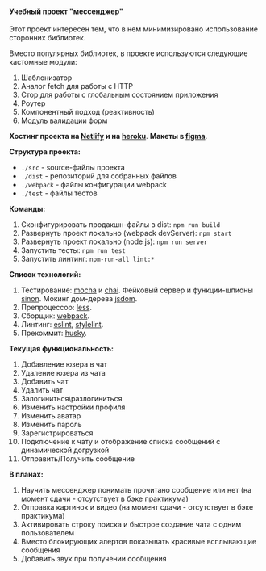 
####  Учебный проект "мессенджер"

Этот проект интересен тем, что в нем минимизировано 
использование сторонних библиотек.

Вместо популярных библиотек, в проекте используются следующие кастомные модули:
1. Шаблонизатор
2. Аналог fetch для работы с HTTP
3. Стор для работы с глобальным состоянием приложения
4. Роутер
5. Компонентный подход (реактивность)
6. Модуль валидации форм

**Хостинг проекта на [Netlify](https://distracted-swartz-d8b108.netlify.app/) и на [heroku](https://shipko-messenger.herokuapp.com/)**.
**Макеты в [figma](https://www.figma.com/file/l0jgte4N2dzWv5zMITIC4f/shipko_messenger?node-id=0%3A1)**.

**Структура проекта:** 
* `./src` - source-файлы проекта 
* `./dist` - репозиторий для собранных файлов
* `./webpack` - файлы конфигурации webpack
* `./test` - файлы тестов

**Команды:**
1. Сконфигурировать продакшн-файлы в dist: `npm run build`
2. Развернуть проект локально (webpack devServer): `npm start`
2. Развернуть проект локально (node js): `npm run server`
3. Запустить тесты: `npm run test`
4. Запустить линтинг: `npm-run-all lint:*`

**Список технологий:**
1. Тестирование: [mocha](https://mochajs.org/) и [chai](https://www.chaijs.com/). 
Фейковый сервер и функции-шпионы [sinon](https://sinonjs.org/).
Мокинг дом-дерева [jsdom](https://github.com/jsdom/jsdom).
2. Препроцессор: [less](http://lesscss.org/).
3. Сборщик: [webpack](https://webpack.js.org/).
4. Линтинг: [eslint](https://eslint.org/), [stylelint](https://stylelint.io/).
5. Прекоммит: [husky](https://github.com/typicode/husky).

**Текущая функциональность:**
1. Добавление юзера в чат
2. Удаление юзера из чата
3. Добавить чат
4. Удалить чат
5. Залогиниться\разлогиниться
6. Изменить настройки профиля
7. Изменить аватар
8. Изменить пароль
9. Зарегистрироваться
10. Подключение к чату и отображение списка сообщений с динамической догрузкой
11. Отправить/Получить сообщение

**В планах:**
1. Научить мессенджер понимать прочитано сообщение или нет (на момент сдачи - отсутствует в бэке практикума)
2. Отправка картинок и видео (на момент сдачи - отсутствует в бэке практикума)
3. Активировать строку поиска и быстрое создание чата с одним пользователем
4. Вместо блокирующих алертов показывать красивые всплывающие сообщения
5. Добавить звук при получении сообщения
